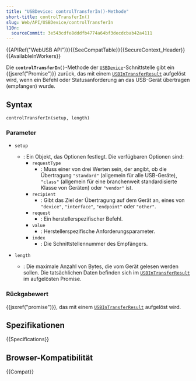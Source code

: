 ```yaml
---
title: "USBDevice: controlTransferIn()-Methode"
short-title: controlTransferIn()
slug: Web/API/USBDevice/controlTransferIn
l10n:
  sourceCommit: 3e543cdfe8dddfb4774a64bf3decdcbab42a4111
---
```


{{APIRef("WebUSB API")}}{{SeeCompatTable}}{{SecureContext_Header}}{{AvailableInWorkers}}

Die **`controlTransferIn()`**-Methode der [`USBDevice`](/de/docs/Web/API/USBDevice)-Schnittstelle gibt ein {{jsxref("Promise")}} zurück, das mit einem [`USBInTransferResult`](/de/docs/Web/API/USBInTransferResult) aufgelöst wird, wenn ein Befehl oder Statusanforderung an das USB-Gerät übertragen (empfangen) wurde.

## Syntax

```js-nolint
controlTransferIn(setup, length)
```

### Parameter

- `setup`

  - : Ein Objekt, das Optionen festlegt. Die verfügbaren Optionen sind:
    - `requestType`
      - : Muss einer von drei Werten sein, der angibt, ob die Übertragung `"standard"` (allgemein für alle USB-Geräte), `"class"` (allgemein für eine branchenweit standardisierte Klasse von Geräten) oder `"vendor"` ist.
    - `recipient`
      - : Gibt das Ziel der Übertragung auf dem Gerät an, eines von `"device"`, `"interface"`, `"endpoint"` oder `"other"`.
    - `request`
      - : Ein herstellerspezifischer Befehl.
    - `value`
      - : Herstellerspezifische Anforderungsparameter.
    - `index`
      - : Die Schnittstellennummer des Empfängers.

- `length`
  - : Die maximale Anzahl von Bytes, die vom Gerät gelesen werden sollen. Die tatsächlichen Daten befinden sich im [`USBInTransferResult`](/de/docs/Web/API/USBInTransferResult) im aufgelösten Promise.

### Rückgabewert

{{jsxref("promise")}}, das mit einem [`USBInTransferResult`](/de/docs/Web/API/USBInTransferResult) aufgelöst wird.

## Spezifikationen

{{Specifications}}

## Browser-Kompatibilität

{{Compat}}

